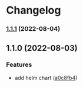 # Changelog


### [1.1.1](https://github.com/muhlba91/kea-container/compare/chart/kea/v1.1.0...chart/kea/v1.1.1) (2022-08-04)

## 1.1.0 (2022-08-03)


### Features

* add helm chart ([a0c8fb4](https://github.com/muhlba91/kea-container/commit/a0c8fb410edfceecae82e4feca419491e98cfffb))
